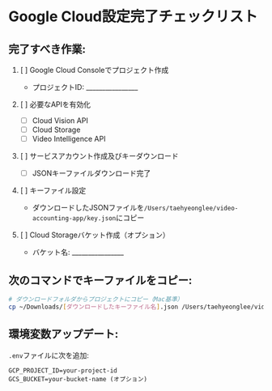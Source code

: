 # Google Cloud設定完了チェックリスト

## 完了すべき作業:

1. [ ] Google Cloud Consoleでプロジェクト作成
   - プロジェクトID: ________________

2. [ ] 必要なAPIを有効化
   - [ ] Cloud Vision API
   - [ ] Cloud Storage
   - [ ] Video Intelligence API

3. [ ] サービスアカウント作成及びキーダウンロード
   - [ ] JSONキーファイルダウンロード完了

4. [ ] キーファイル設定
   - ダウンロードしたJSONファイルを`/Users/taehyeonglee/video-accounting-app/key.json`にコピー

5. [ ] Cloud Storageバケット作成（オプション）
   - バケット名: ________________

## 次のコマンドでキーファイルをコピー:
```bash
# ダウンロードフォルダからプロジェクトにコピー（Mac基準）
cp ~/Downloads/[ダウンロードしたキーファイル名].json /Users/taehyeonglee/video-accounting-app/key.json
```

## 環境変数アップデート:
`.env`ファイルに次を追加:
```
GCP_PROJECT_ID=your-project-id
GCS_BUCKET=your-bucket-name (オプション)
```